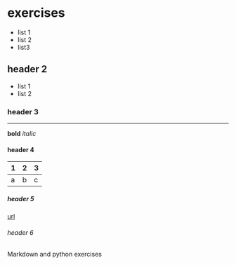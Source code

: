 #   exercises
- list 1
- list 2
- list3

##  header 2
* list 1
* list 2

### header 3
****
**bold**
*italic*

#### header 4
| 1 | 2 | 3 |
| --- | --- | --- |
| a | b | c |

##### header 5
[url](http://www.dutchsec.com/)

###### header 6

Markdown and python exercises
